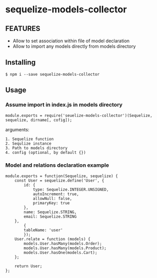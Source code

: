 # sequelize-models-collector

## FEATURES

* Allow to set association within file of model declaration
* Allow to import any models directly from models directory

## Installing

    $ npm i --save sequelize-models-collector

## Usage

### Assume import in index.js in models directory

    module.exports = require('seuelize-models-collector')(Sequelize, sequelize, dirname[, cofig]);

arguments:

    1. Sequelize function
    2. Sequlize instance
    3. Path to models directory
    4. config (optional, by default {})

### Model and relations declaration example

    module.exports = function(Sequelize, sequelize) {
        const User = sequelize.define('User', {
            id: {
                type: Sequelize.INTEGER.UNSIGNED,
                autoIncrement: true,
                allowNull: false,
                primaryKey: true
            },
            name: Sequelize.STRING,
            email: Sequelize.STRING
        },
            {
            tableName: 'user'
            });
        User.relate = function (models) {
            models.User.hasMany(models.Order);
            models.User.hasMany(models.Product);
            models.User.hasOne(models.Cart);
        };

        return User;
    };